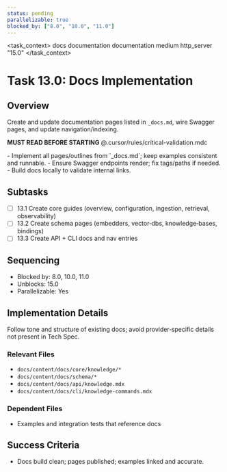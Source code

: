 ```yaml
---
status: pending
parallelizable: true
blocked_by: ["8.0", "10.0", "11.0"]
---
```


<task_context>
<domain>docs</domain>
<type>documentation</type>
<scope>documentation</scope>
<complexity>medium</complexity>
<dependencies>http_server</dependencies>
<unblocks>"15.0"</unblocks>
</task_context>

# Task 13.0: Docs Implementation

## Overview

Create and update documentation pages listed in `_docs.md`, wire Swagger pages, and update navigation/indexing.

<import>**MUST READ BEFORE STARTING** @.cursor/rules/critical-validation.mdc</import>

<requirements>
- Implement all pages/outlines from `_docs.md`; keep examples consistent and runnable.
- Ensure Swagger endpoints render; fix tags/paths if needed.
- Build docs locally to validate internal links.
</requirements>

## Subtasks

- [ ] 13.1 Create core guides (overview, configuration, ingestion, retrieval, observability)
- [ ] 13.2 Create schema pages (embedders, vector‑dbs, knowledge‑bases, bindings)
- [ ] 13.3 Create API + CLI docs and nav entries

## Sequencing

- Blocked by: 8.0, 10.0, 11.0
- Unblocks: 15.0
- Parallelizable: Yes

## Implementation Details

Follow tone and structure of existing docs; avoid provider‑specific details not present in Tech Spec.

### Relevant Files

- `docs/content/docs/core/knowledge/*`
- `docs/content/docs/schema/*`
- `docs/content/docs/api/knowledge.mdx`
- `docs/content/docs/cli/knowledge-commands.mdx`

### Dependent Files

- Examples and integration tests that reference docs

## Success Criteria

- Docs build clean; pages published; examples linked and accurate.
